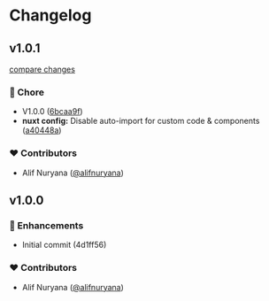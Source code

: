 # Changelog


## v1.0.1

[compare changes](https://github.com/alifnuryana/sangkuriang-starter/compare/v1.0.0...v1.0.1)

### 🏡 Chore

- V1.0.0 ([6bcaa9f](https://github.com/alifnuryana/sangkuriang-starter/commit/6bcaa9f))
- **nuxt config:** Disable auto-import for custom code & components ([a40448a](https://github.com/alifnuryana/sangkuriang-starter/commit/a40448a))

### ❤️ Contributors

- Alif Nuryana ([@alifnuryana](http://github.com/alifnuryana))

## v1.0.0


### 🚀 Enhancements

- Initial commit (4d1ff56)

### ❤️ Contributors

- Alif Nuryana ([@alifnuryana](http://github.com/alifnuryana))

